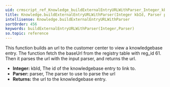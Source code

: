 ```yaml
---
uid: crmscript_ref_Knowledge_buildExternalEntryURLWithParser_Integer_kbId_Parser_parser
title: Knowledge.buildExternalEntryURLWithParser(Integer kbId, Parser parser)
intellisense: Knowledge.buildExternalEntryURLWithParser
sortOrder: 456
keywords: buildExternalEntryURLWithParser(Integer,Parser)
so.topic: reference
---
```


This function builds an url to the customer center to view a knowledgebase entry.
The function fetch the baseUrl from the registry table with reg\_id 61. Then it parses the url with the input parser, and returns the url.


* **Integer:** kbId, The id of the knowledgebase entry to link to.
* **Parser:** parser, The parser to use to parse the url
* **Returns:** the url to the knowledgebase entry.


